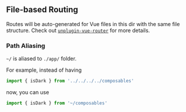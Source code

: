 ## File-based Routing

Routes will be auto-generated for Vue files in this dir with the same file structure.
Check out [`unplugin-vue-router`](https://github.com/posva/unplugin-vue-router) for more details.

### Path Aliasing

`~/` is aliased to `./app/` folder.

For example, instead of having

```ts
import { isDark } from '../../../../composables'
```

now, you can use

```ts
import { isDark } from '~/composables'
```
